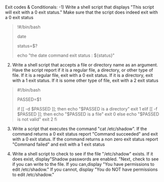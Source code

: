 Exit codes & Conditionals:
-1) Write a shell script that displays "This script will exit with a 0 exit status." Make sure that the script does indeed exit with a 0 exit
status

>!#/bin/bash
> 
> date
> 
> status=$?
> 
> echo "the date command exit status : ${status}"

2. Write a shell script that accepts a file or directory name as an argument. Have the script report if it is a regular file, a directory, or other type of file. If it is a regular file, exit with a 0 exit status. If it is a directory, exit with a 1 exit status. If it is some other
type of file, exit with a 2 exit status

>#!/bin/bash
>
>PASSED=$1
>
>if [[ -d $PASSED ]]; then
>    echo "$PASSED is a directory"
>    exit 1
>elif [[ -f $PASSED ]]; then
>    echo "$PASSED is a file"
>    exit 0
>else
>    echo "$PASSED is not valid"
>    exit 2
>fi


3. Write a script that executes the command "cat /etc/shadow". If the command returns a 0 exit status report "Command succeeded" and exit with a 0 exit status. If the command returns a non zero exit status report "Command failed" and exit with a 1 exit status

4. Write a shell script to check to see if the file "/etc/shadow" exists. If it does exist, display"Shadow passwords are enabled. "Next, check to see if you can write to the file. If you can,display "You have permissions to edit /etc/shadow." If you cannot, display "You do NOT have permissions to edit /etc/shadow."